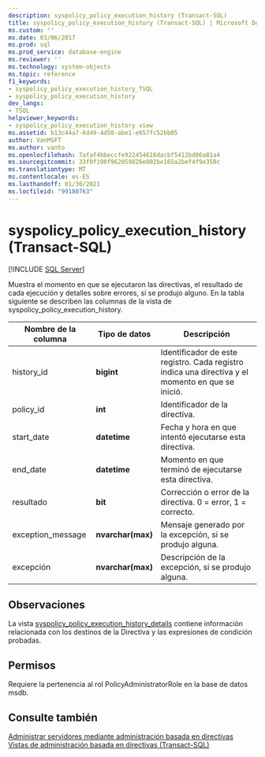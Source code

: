 ```yaml
---
description: syspolicy_policy_execution_history (Transact-SQL)
title: syspolicy_policy_execution_history (Transact-SQL) | Microsoft Docs
ms.custom: ''
ms.date: 03/06/2017
ms.prod: sql
ms.prod_service: database-engine
ms.reviewer: ''
ms.technology: system-objects
ms.topic: reference
f1_keywords:
- syspolicy_policy_execution_history_TSQL
- syspolicy_policy_execution_history
dev_langs:
- TSQL
helpviewer_keywords:
- syspolicy_policy_execution_history view
ms.assetid: b13c44a7-6d49-4d50-abe1-e657fc52bb05
author: VanMSFT
ms.author: vanto
ms.openlocfilehash: 7afaf4bbeccfe922454616dacbf5412bd06a81a4
ms.sourcegitcommit: 33f0f190f962059826e002be165a2bef4f9e350c
ms.translationtype: MT
ms.contentlocale: es-ES
ms.lasthandoff: 01/30/2021
ms.locfileid: "99180763"
---
```

# <a name="syspolicy_policy_execution_history-transact-sql"></a>syspolicy_policy_execution_history (Transact-SQL)
[!INCLUDE [SQL Server](../../includes/applies-to-version/sqlserver.md)]

  Muestra el momento en que se ejecutaron las directivas, el resultado de cada ejecución y detalles sobre errores, si se produjo alguno. En la tabla siguiente se describen las columnas de la vista de syspolicy_policy_execution_history.  
  
|Nombre de la columna|Tipo de datos|Descripción|  
|-----------------|---------------|-----------------|  
|history_id|**bigint**|Identificador de este registro. Cada registro indica una directiva y el momento en que se inició.|  
|policy_id|**int**|Identificador de la directiva.|  
|start_date|**datetime**|Fecha y hora en que intentó ejecutarse esta directiva.|  
|end_date|**datetime**|Momento en que terminó de ejecutarse esta directiva.|  
|resultado|**bit**|Corrección o error de la directiva. 0 = error, 1 = correcto.|  
|exception_message|**nvarchar(max)**|Mensaje generado por la excepción, si se produjo alguna.|  
|excepción|**nvarchar(max)**|Descripción de la excepción, si se produjo alguna.|  
  
## <a name="remarks"></a>Observaciones  
 La vista [syspolicy_policy_execution_history_details](../../relational-databases/system-catalog-views/syspolicy-policy-execution-history-details-transact-sql.md) contiene información relacionada con los destinos de la Directiva y las expresiones de condición probadas.  
  
## <a name="permissions"></a>Permisos  
 Requiere la pertenencia al rol PolicyAdministratorRole en la base de datos msdb.  
  
## <a name="see-also"></a>Consulte también  
 [Administrar servidores mediante administración basada en directivas](../../relational-databases/policy-based-management/administer-servers-by-using-policy-based-management.md)   
 [Vistas de administración basada en directivas &#40;Transact-SQL&#41;](../../relational-databases/system-catalog-views/policy-based-management-views-transact-sql.md)  
  
  
